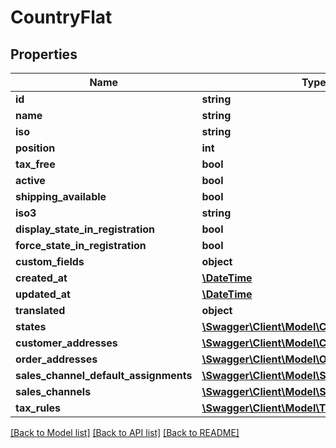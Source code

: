 # CountryFlat

## Properties
Name | Type | Description | Notes
------------ | ------------- | ------------- | -------------
**id** | **string** |  | [optional] 
**name** | **string** |  | 
**iso** | **string** |  | [optional] 
**position** | **int** |  | [optional] 
**tax_free** | **bool** |  | [optional] 
**active** | **bool** |  | [optional] 
**shipping_available** | **bool** |  | [optional] 
**iso3** | **string** |  | [optional] 
**display_state_in_registration** | **bool** |  | [optional] 
**force_state_in_registration** | **bool** |  | [optional] 
**custom_fields** | **object** |  | [optional] 
**created_at** | [**\DateTime**](\DateTime.md) |  | 
**updated_at** | [**\DateTime**](\DateTime.md) |  | 
**translated** | **object** |  | [optional] 
**states** | [**\Swagger\Client\Model\CountryStateFlat**](CountryStateFlat.md) |  | [optional] 
**customer_addresses** | [**\Swagger\Client\Model\CustomerAddressFlat**](CustomerAddressFlat.md) |  | [optional] 
**order_addresses** | [**\Swagger\Client\Model\OrderAddressFlat**](OrderAddressFlat.md) |  | [optional] 
**sales_channel_default_assignments** | [**\Swagger\Client\Model\SalesChannelFlat**](SalesChannelFlat.md) |  | [optional] 
**sales_channels** | [**\Swagger\Client\Model\SalesChannelFlat**](SalesChannelFlat.md) |  | [optional] 
**tax_rules** | [**\Swagger\Client\Model\TaxRuleFlat**](TaxRuleFlat.md) |  | [optional] 

[[Back to Model list]](../../README.md#documentation-for-models) [[Back to API list]](../../README.md#documentation-for-api-endpoints) [[Back to README]](../../README.md)

